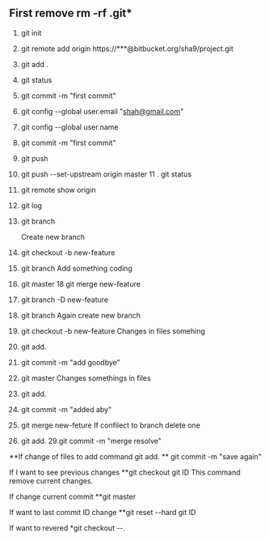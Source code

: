 First remove
rm -rf .git*
----------------
1. git init
2. git remote add origin https://***@bitbucket.org/sha9/project.git
3. git add .
4. git status
5. git commit -m "first commit"
6. git config --global user.email "shah@gmail.com"
7. git config --global user.name
8. git commit -m "first commit"
9. git push
10. git push --set-upstream origin master
11 . git status
12. git remote show origin
13. git log
14. git branch
	
	Create new branch
15. git checkout -b new-feature
16. git branch
Add something coding
17. git master
18 git merge new-feature
19. git branch -D new-feature
20. git branch
	Again create new branch
21. git checkout -b new-feature
	Changes in files somehing
22. git add.
23. git commit -m "add goodbye"
24. git master
	Changes somethings in files
25. git add.
26. git commit -m "added aby"
27. git merge new-feture
	If confilect to branch delete one
28. git add.
29.git commit -m "merge resolve"

	

**If change of files to add command  git add.
** git commit -m "save again"


If I want to see previous changes
**git checkout git ID
This command remove current changes.

If change current commit 
**git master 

If want to last commit ID change
**git reset --hard git ID

If want to revered
*git checkout --.

